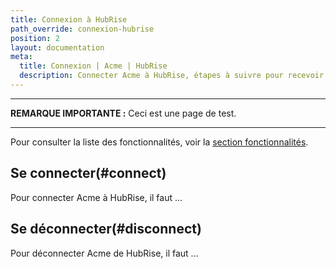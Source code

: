 ```yaml
---
title: Connexion à HubRise
path_override: connexion-hubrise
position: 2
layout: documentation
meta:
  title: Connexion | Acme | HubRise
  description: Connecter Acme à HubRise, étapes à suivre pour recevoir vos commandes Acme dans votre logiciel de caisse.
---
```


---

**REMARQUE IMPORTANTE :** Ceci est une page de test.

---

Pour consulter la liste des fonctionnalités, voir la [section fonctionnalités](/apps/0test#integration-features).

## Se connecter(#connect)

Pour connecter Acme à HubRise, il faut ...

## Se déconnecter(#disconnect)

Pour déconnecter Acme de HubRise, il faut ...
